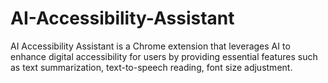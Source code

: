 # AI-Accessibility-Assistant
AI Accessibility Assistant is a Chrome extension that leverages AI to enhance digital accessibility for users by providing essential features such as text summarization, text-to-speech reading, font size adjustment.
